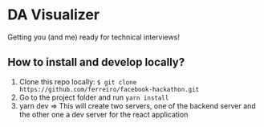 # DA Visualizer

Getting you (and me) ready for technical interviews!

## How to install and develop locally?

1. Clone this repo locally: `$ git clone https://github.com/ferreiro/facebook-hackathon.git`
2. Go to the project folder and run `yarn install`
3. yarn dev => This will create two servers, one of the backend server and the other one a dev server for the react application